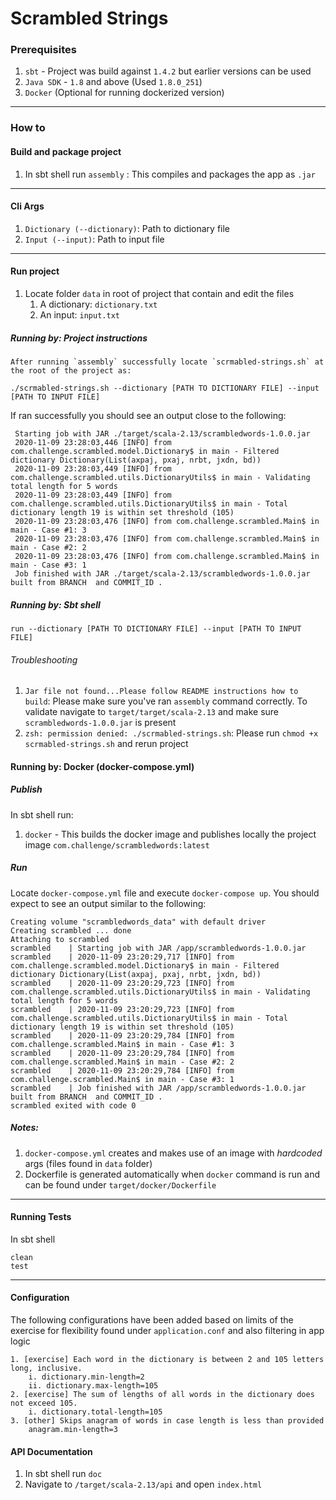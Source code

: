 # Scrambled Strings

### Prerequisites
1. `sbt` - Project was build against `1.4.2` but earlier versions can be used
1. `Java SDK` - `1.8` and above (Used `1.8.0_251`) 
1. `Docker` (Optional for running dockerized version)
---
### How to
#### Build and package project
1. In sbt shell run `assembly` : This compiles and packages the app as `.jar`
---
#### Cli Args
1. `Dictionary (--dictionary)`: Path to dictionary file
1. `Input (--input)`: Path to input file
---
#### Run project
1. Locate folder `data` in root of project that contain and edit the files
    1. A dictionary: `dictionary.txt`
    1. An input: `input.txt`

##### Running by: Project instructions
    After running `assembly` successfully locate `scrmabled-strings.sh` at the root of the project as:
  ```
  ./scrmabled-strings.sh --dictionary [PATH TO DICTIONARY FILE] --input [PATH TO INPUT FILE]
  ```
If ran successfully you should see an output close to the following: 
```
 Starting job with JAR ./target/scala-2.13/scrambledwords-1.0.0.jar
 2020-11-09 23:28:03,446 [INFO] from com.challenge.scrambled.model.Dictionary$ in main - Filtered dictionary Dictionary(List(axpaj, pxaj, nrbt, jxdn, bd))
 2020-11-09 23:28:03,449 [INFO] from com.challenge.scrambled.utils.DictionaryUtils$ in main - Validating total length for 5 words
 2020-11-09 23:28:03,449 [INFO] from com.challenge.scrambled.utils.DictionaryUtils$ in main - Total dictionary length 19 is within set threshold (105)
 2020-11-09 23:28:03,476 [INFO] from com.challenge.scrambled.Main$ in main - Case #1: 3
 2020-11-09 23:28:03,476 [INFO] from com.challenge.scrambled.Main$ in main - Case #2: 2
 2020-11-09 23:28:03,476 [INFO] from com.challenge.scrambled.Main$ in main - Case #3: 1
 Job finished with JAR ./target/scala-2.13/scrambledwords-1.0.0.jar built from BRANCH  and COMMIT_ID .
```

##### Running by: Sbt shell
```
run --dictionary [PATH TO DICTIONARY FILE] --input [PATH TO INPUT FILE]
```

###### Troubleshooting
1. `Jar file not found...Please follow README instructions how to build`: Please make sure you've ran `assembly` command correctly. 
To validate navigate to `target/target/scala-2.13` and make sure `scrambledwords-1.0.0.jar` is present
1. `zsh: permission denied: ./scrmabled-strings.sh`: Please run `chmod +x scrmabled-strings.sh` and rerun project

#### Running by: Docker (docker-compose.yml)
##### Publish
In sbt shell run:
1. `docker` - This builds the docker image and publishes locally the project image `com.challenge/scrambledwords:latest`

##### Run
Locate `docker-compose.yml` file and execute `docker-compose up`. You should expect to see an output similar to the following:
```
Creating volume "scrambledwords_data" with default driver
Creating scrambled ... done
Attaching to scrambled
scrambled    | Starting job with JAR /app/scrambledwords-1.0.0.jar
scrambled    | 2020-11-09 23:20:29,717 [INFO] from com.challenge.scrambled.model.Dictionary$ in main - Filtered dictionary Dictionary(List(axpaj, pxaj, nrbt, jxdn, bd))
scrambled    | 2020-11-09 23:20:29,723 [INFO] from com.challenge.scrambled.utils.DictionaryUtils$ in main - Validating total length for 5 words
scrambled    | 2020-11-09 23:20:29,723 [INFO] from com.challenge.scrambled.utils.DictionaryUtils$ in main - Total dictionary length 19 is within set threshold (105)
scrambled    | 2020-11-09 23:20:29,784 [INFO] from com.challenge.scrambled.Main$ in main - Case #1: 3
scrambled    | 2020-11-09 23:20:29,784 [INFO] from com.challenge.scrambled.Main$ in main - Case #2: 2
scrambled    | 2020-11-09 23:20:29,784 [INFO] from com.challenge.scrambled.Main$ in main - Case #3: 1
scrambled    | Job finished with JAR /app/scrambledwords-1.0.0.jar built from BRANCH  and COMMIT_ID .
scrambled exited with code 0
```

##### Notes:
1. `docker-compose.yml` creates and makes use of an image with *hardcoded* args (files found in `data` folder) 
1. Dockerfile is generated automatically when `docker` command is run and can be found under 
`target/docker/Dockerfile`

---

#### Running Tests
In sbt shell
```
clean
test
```
---
#### Configuration
The following configurations have been added based on limits of the exercise for flexibility found under `application.conf`
and also filtering in app logic

```
1. [exercise] Each word in the dictionary is between 2 and 105 letters long, inclusive.
    i. dictionary.min-length=2
    ii. dictionary.max-length=105
2. [exercise] The sum of lengths of all words in the dictionary does not exceed 105.
    i. dictionary.total-length=105
3. [other] Skips anagram of words in case length is less than provided
    anagram.min-length=3
```

#### API Documentation
1. In sbt shell run `doc`
1. Navigate to `/target/scala-2.13/api` and open `index.html`
